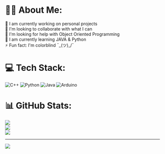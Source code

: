 # 🙋‍♂️ About Me:
🔭 I am currently working on personal projects<br>👯 I'm looking to collaborate with what I can<br>🤝 I'm looking for help with Object Oriented Programming<br>🌱 I am currently learning JAVA & Python<br>⚡ Fun fact: I'm colorblind ¯\_(ツ)_/¯


# 💻 Tech Stack:
![C++](https://img.shields.io/badge/c++-%2300599C.svg?style=for-the-badge&logo=c%2B%2B&logoColor=white) ![Python](https://img.shields.io/badge/python-3670A0?style=for-the-badge&logo=python&logoColor=ffdd54) ![Java](https://img.shields.io/badge/java-%23ED8B00.svg?style=for-the-badge&logo=java&logoColor=white) ![Arduino](https://img.shields.io/badge/-Arduino-00979D?style=for-the-badge&logo=Arduino&logoColor=white)
# 📊 GitHub Stats:
![](https://github-readme-stats.vercel.app/api?username=AlbertoBruno1265&theme=dark&hide_border=false&include_all_commits=false&count_private=false)<br/>
![](https://github-readme-streak-stats.herokuapp.com/?user=AlbertoBruno1265&theme=dark&hide_border=false)<br/>
![](https://github-readme-stats.vercel.app/api/top-langs/?username=AlbertoBruno1265&theme=dark&hide_border=false&include_all_commits=false&count_private=false&layout=compact)

---
[![](https://visitcount.itsvg.in/api?id=AlbertoBruno1265&icon=0&color=0)](https://visitcount.itsvg.in)

<!-- Proudly created with GPRM ( https://gprm.itsvg.in ) -->
